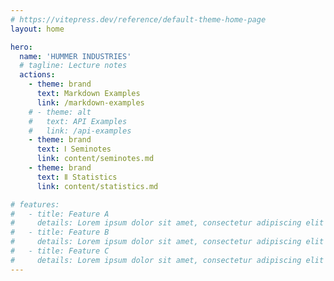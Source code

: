 ```yaml
---
# https://vitepress.dev/reference/default-theme-home-page
layout: home

hero:
  name: 'HUMMER INDUSTRIES'
  # tagline: Lecture notes
  actions:
    - theme: brand
      text: Markdown Examples
      link: /markdown-examples
    # - theme: alt
    #   text: API Examples
    #   link: /api-examples
    - theme: brand
      text: Ⅰ Seminotes
      link: content/seminotes.md
    - theme: brand
      text: Ⅱ Statistics
      link: content/statistics.md

# features:
#   - title: Feature A
#     details: Lorem ipsum dolor sit amet, consectetur adipiscing elit
#   - title: Feature B
#     details: Lorem ipsum dolor sit amet, consectetur adipiscing elit
#   - title: Feature C
#     details: Lorem ipsum dolor sit amet, consectetur adipiscing elit
---
```


